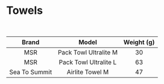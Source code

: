# Towels

<br>

|     Brand     |         Model         | Weight (g) |
| :-----------: | :-------------------: | :--------: |
|      MSR      | Pack Towl Ultralite M |     30     |
|      MSR      | Pack Towl Ultralite L |     63     |
| Sea To Summit |    Airlite Towel M    |     47     |
